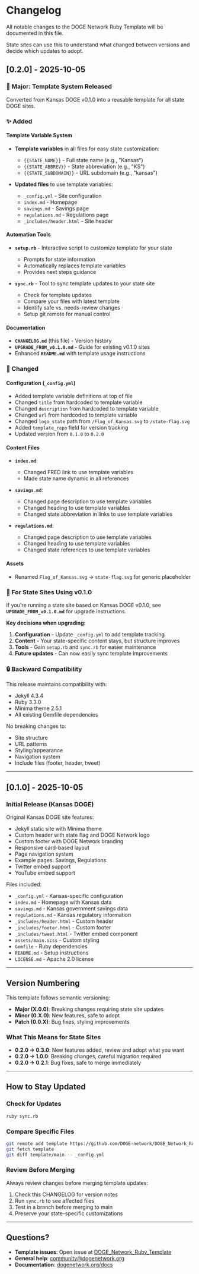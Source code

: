 # Changelog

All notable changes to the DOGE Network Ruby Template will be documented in this file.

State sites can use this to understand what changed between versions and decide which updates to adopt.

## [0.2.0] - 2025-10-05

### 🎉 Major: Template System Released

Converted from Kansas DOGE v0.1.0 into a reusable template for all state DOGE sites.

### ✨ Added

#### Template Variable System
- **Template variables** in all files for easy state customization:
  - `{{STATE_NAME}}` - Full state name (e.g., "Kansas")
  - `{{STATE_ABBREV}}` - State abbreviation (e.g., "KS") 
  - `{{STATE_SUBDOMAIN}}` - URL subdomain (e.g., "kansas")

- **Updated files** to use template variables:
  - `_config.yml` - Site configuration
  - `index.md` - Homepage
  - `savings.md` - Savings page
  - `regulations.md` - Regulations page
  - `_includes/header.html` - Site header

#### Automation Tools
- **`setup.rb`** - Interactive script to customize template for your state
  - Prompts for state information
  - Automatically replaces template variables
  - Provides next steps guidance

- **`sync.rb`** - Tool to sync template updates to your state site
  - Check for template updates
  - Compare your files with latest template
  - Identify safe vs. needs-review changes
  - Setup git remote for manual control

#### Documentation
- **`CHANGELOG.md`** (this file) - Version history
- **`UPGRADE_FROM_v0.1.0.md`** - Guide for existing v0.1.0 sites
- Enhanced **`README.md`** with template usage instructions

### 🔄 Changed

#### Configuration (`_config.yml`)
- Added template variable definitions at top of file
- Changed `title` from hardcoded to template variable
- Changed `description` from hardcoded to template variable
- Changed `url` from hardcoded to template variable
- Changed `logo_state` path from `/Flag_of_Kansas.svg` to `/state-flag.svg`
- Added `template_repo` field for version tracking
- Updated version from `0.1.0` to `0.2.0`

#### Content Files
- **`index.md`**:
  - Changed FRED link to use template variables
  - Made state name dynamic in all references

- **`savings.md`**:
  - Changed page description to use template variables
  - Changed heading to use template variables
  - Changed state abbreviation in links to use template variables

- **`regulations.md`**:
  - Changed page description to use template variables
  - Changed heading to use template variables
  - Changed state references to use template variables

#### Assets
- Renamed `Flag_of_Kansas.svg` → `state-flag.svg` for generic placeholder

### 📖 For State Sites Using v0.1.0

If you're running a state site based on Kansas DOGE v0.1.0, see **`UPGRADE_FROM_v0.1.0.md`** for upgrade instructions.

**Key decisions when upgrading:**

1. **Configuration** - Update `_config.yml` to add template tracking
2. **Content** - Your state-specific content stays, but structure improves
3. **Tools** - Gain `setup.rb` and `sync.rb` for easier maintenance
4. **Future updates** - Can now easily sync template improvements

### 🔒 Backward Compatibility

This release maintains compatibility with:
- Jekyll 4.3.4
- Ruby 3.3.0
- Minima theme 2.5.1
- All existing Gemfile dependencies

No breaking changes to:
- Site structure
- URL patterns
- Styling/appearance
- Navigation system
- Include files (footer, header, tweet)

---

## [0.1.0] - 2025-10-05

### Initial Release (Kansas DOGE)

Original Kansas DOGE site features:
- Jekyll static site with Minima theme
- Custom header with state flag and DOGE Network logo
- Custom footer with DOGE Network branding
- Responsive card-based layout
- Page navigation system
- Example pages: Savings, Regulations
- Twitter embed support
- YouTube embed support

Files included:
- `_config.yml` - Kansas-specific configuration
- `index.md` - Homepage with Kansas data
- `savings.md` - Kansas government savings data
- `regulations.md` - Kansas regulatory information
- `_includes/header.html` - Custom header
- `_includes/footer.html` - Custom footer
- `_includes/tweet.html` - Twitter embed component
- `assets/main.scss` - Custom styling
- `Gemfile` - Ruby dependencies
- `README.md` - Setup instructions
- `LICENSE.md` - Apache 2.0 license

---

## Version Numbering

This template follows semantic versioning:

- **Major (X.0.0)**: Breaking changes requiring state site updates
- **Minor (0.X.0)**: New features, safe to adopt
- **Patch (0.0.X)**: Bug fixes, styling improvements

### What This Means for State Sites

- **0.2.0 → 0.3.0**: New features added, review and adopt what you want
- **0.2.0 → 1.0.0**: Breaking changes, careful migration required
- **0.2.0 → 0.2.1**: Bug fixes, safe to merge immediately

---

## How to Stay Updated

### Check for Updates

```bash
ruby sync.rb
```

### Compare Specific Files

```bash
git remote add template https://github.com/DOGE-network/DOGE_Network_Ruby_Template.git
git fetch template
git diff template/main -- _config.yml
```

### Review Before Merging

Always review changes before merging template updates:
1. Check this CHANGELOG for version notes
2. Run `sync.rb` to see affected files
3. Test in a branch before merging to main
4. Preserve your state-specific customizations

---

## Questions?

- **Template issues**: Open issue at [DOGE_Network_Ruby_Template](https://github.com/DOGE-network/DOGE_Network_Ruby_Template)
- **General help**: [community@dogenetwork.org](mailto:community@dogenetwork.org)
- **Documentation**: [dogenetwork.org/docs](https://dogenetwork.org/docs)
